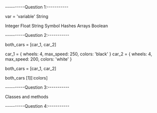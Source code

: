 

----------Question 1:-----------

var = 'variable'
String

Integer
Float
String
Symbol
Hashes
Arrays
Boolean



----------Question 2:-----------

both_cars = [car_1, car_2]

car_1 = { wheels: 4, max_speed: 250, colors: 'black' }
car_2 = { wheels: 4, max_speed: 200, colors: 'white' }

both_cars = [car_1, car_2]

both_cars [1][:colors]



----------Question 3:-----------

Classes and methods



----------Question 4:-----------


